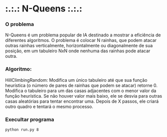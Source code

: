 # :.:.: N-Queens :.:.:

### O problema
N-Queens é um problema popular de IA destinado a mostrar a eficiência de diferentes algoritmos. O problema é colocar N rainhas, que podem atacar outras rainhas verticalmente, horizontalmente ou diagonalmente de sua posição, em um tabuleiro NxN onde nenhuma das rainhas pode atacar outra.

### Algoritmo:
HillClimbingRandom: Modifica um único tabuleiro até que sua função heurística (o número de pares de rainhas que podem se atacar) retorne 0. Modifica o tabuleiro para um das casas adjacentes com o menor valor da função heurística. Se não houver valor mais baixo, ele se desvia para outras casas aleatórias para tentar encontrar uma. Depois de X passos, ele criará outro quadro e tentará o mesmo processo.

### Execultar programa
```bash
python run.py 8
```